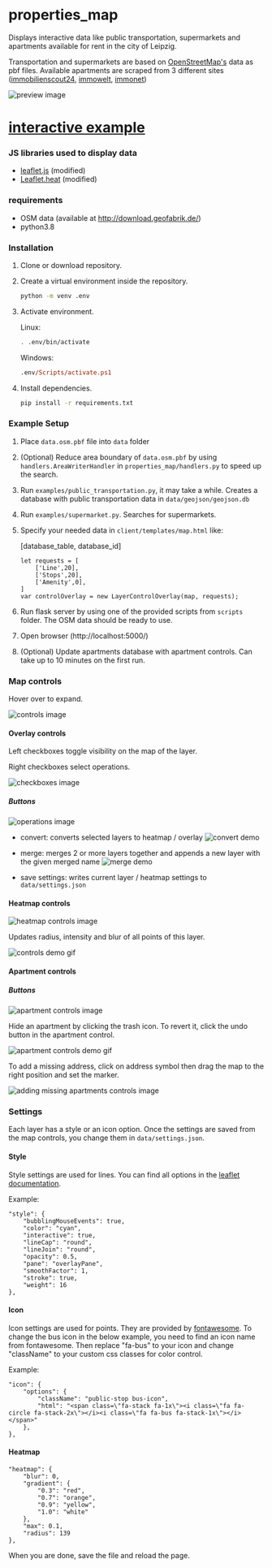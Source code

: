 # properties_map
Displays interactive data like public transportation, supermarkets and apartments available for rent in the city of Leipzig.

Transportation and supermarkets are based on [OpenStreetMap's](https://www.openstreetmap.org) data as pbf files.
Available apartments are scraped from 3 different sites ([immobilienscout24](https://www.immobilienscout24.de/), [immowelt](https://www.immowelt.de/), [immonet](https://www.immonet.de/))

![preview image](https://imgur.com/8Ggnpyi.png)


# [interactive example](https://korn-alex.github.io/properties_map/demo)



















### JS libraries used to display data
- [leaflet.js](https://leafletjs.com/) (modified)
- [Leaflet.heat](https://github.com/Leaflet/Leaflet.heat) (modified)


### requirements
- OSM data (available at http://download.geofabrik.de/)
- python3.8

### Installation
1. Clone or download repository.
2. Create a virtual environment inside the repository.
    ```sh
    python -m venv .env
    ``` 
3. Activate environment.

    Linux:
    ```sh
    . .env/bin/activate
    ```
    Windows:
    ```ps
    .env/Scripts/activate.ps1
    ```

4. Install dependencies.
    ```sh
    pip install -r requirements.txt
    ```

### Example Setup

1. Place `data.osm.pbf` file into `data` folder
2. (Optional) Reduce area boundary of `data.osm.pbf` by using `handlers.AreaWriterHandler` in `properties_map/handlers.py` to speed up the search.
3. Run `examples/public_transportation.py`, it may take a while. Creates a database with public transportation data in `data/geojson/geojson.db`
4. Run `examples/supermarket.py`. Searches for supermarkets.
5. Specify your needed data in `client/templates/map.html` like:
    
    [database_table, database_id]
    ```
    let requests = [
        ['Line',20],
        ['Stops',20],
        ['Amenity',0],
    ]
    var controlOverlay = new LayerControlOverlay(map, requests);
    ```
6. Run flask server by using one of the provided scripts from `scripts` folder. The OSM data should be ready to use.

7. Open browser (http://localhost:5000/)

8. (Optional) Update apartments database with apartment controls. Can take up to 10 minutes on the first run.
    

### Map controls
Hover over to expand.

![controls image](doc/controls.png)








#### Overlay controls
Left checkboxes toggle visibility on the map of the layer.

Right checkboxes select operations.

![checkboxes image](doc/checkboxes.png)




















##### Buttons

![operations image](doc/operations.png)

















- convert: converts selected layers to heatmap / overlay
![convert demo](https://imgur.com/b9c03Aq.gif)


























- merge: merges 2 or more layers together and appends a new layer with the given merged name
![merge demo](https://imgur.com/eke5v84.gif)


































- save settings: writes current layer / heatmap settings to `data/settings.json`

#### Heatmap controls
![heatmap controls image](doc/heatmap_controls.png)





Updates radius, intensity and blur of all points of this layer.

![controls demo gif](https://imgur.com/nFYFOFD.gif)































#### Apartment controls

##### Buttons
![apartment controls image](doc/apartment_controls.png)

Hide an apartment by clicking the trash icon.
To revert it, click the undo button in the apartment control.















![apartment controls demo gif](https://imgur.com/Hf80Mjs.gif)

To add a missing address, click on address symbol then drag the map to the right position and set the marker.






















![adding missing apartments controls image](https://imgur.com/FE46vyn.gif)


























### Settings

Each layer has a style or an icon option.
Once the settings are saved from the map controls, you change them in `data/settings.json`.

#### Style
Style settings are used for lines.
You can find all options in the [leaflet documentation](https://leafletjs.com/reference-1.6.0.html#path-option).

Example:
```
"style": {
    "bubblingMouseEvents": true,
    "color": "cyan",
    "interactive": true,
    "lineCap": "round",
    "lineJoin": "round",
    "opacity": 0.5,
    "pane": "overlayPane",
    "smoothFactor": 1,
    "stroke": true,
    "weight": 16
},
```

#### Icon
Icon settings are used for points. 
They are provided by [fontawesome](https://fontawesome.com/v4.7.0/icons/).
To change the bus icon in the below example, you need to find an icon name from fontawesome. Then replace "fa-bus" to your icon and change "className" to your custom css classes for color control.

Example:
```
"icon": {
    "options": {
        "className": "public-stop bus-icon",
        "html": "<span class=\"fa-stack fa-1x\"><i class=\"fa fa-circle fa-stack-2x\"></i><i class=\"fa fa-bus fa-stack-1x\"></i></span>"
    },
},
```

#### Heatmap
```
"heatmap": {
    "blur": 0,
    "gradient": {
        "0.3": "red",
        "0.7": "orange",
        "0.9": "yellow",
        "1.0": "white"
    },
    "max": 0.1,
    "radius": 139
},
```
When you are done, save the file and reload the page.